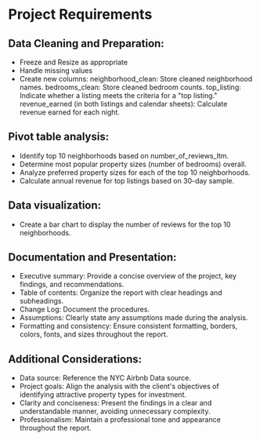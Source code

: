 # Project Requirements

## Data Cleaning and Preparation:
- Freeze and Resize as appropriate
- Handle missing values
- Create new columns:
    neighborhood_clean: Store cleaned neighborhood names.
    bedrooms_clean: Store cleaned bedroom counts.
    top_listing: Indicate whether a listing meets the criteria for a "top listing."
    revenue_earned (in both listings and calendar sheets): Calculate revenue earned for each night.

## Pivot table analysis:
- Identify top 10 neighborhoods based on number_of_reviews_ltm.
- Determine most popular property sizes (number of bedrooms) overall.
- Analyze preferred property sizes for each of the top 10 neighborhoods.
- Calculate annual revenue for top listings based on 30-day sample.

## Data visualization:
- Create a bar chart to display the number of reviews for the top 10 neighborhoods.

## Documentation and Presentation:
- Executive summary: Provide a concise overview of the project, key findings, and recommendations.
- Table of contents: Organize the report with clear headings and subheadings.
- Change Log: Document the procedures.
- Assumptions: Clearly state any assumptions made during the analysis.
- Formatting and consistency: Ensure consistent formatting, borders, colors, fonts, and sizes throughout the report.

## Additional Considerations:
- Data source: Reference the NYC Airbnb Data source.
- Project goals: Align the analysis with the client's objectives of identifying attractive property types for investment.
- Clarity and conciseness: Present the findings in a clear and understandable manner, avoiding unnecessary complexity.
- Professionalism: Maintain a professional tone and appearance throughout the report.
